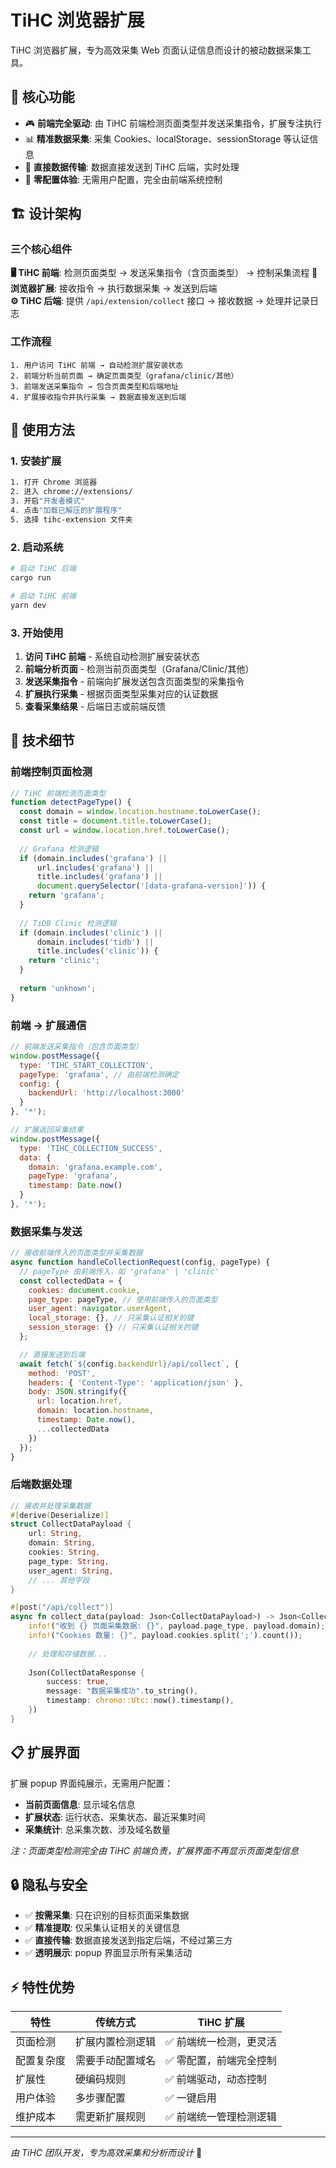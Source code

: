 # TiHC 浏览器扩展

TiHC 浏览器扩展，专为高效采集 Web 页面认证信息而设计的被动数据采集工具。

## 🎯 核心功能

- 🎮 **前端完全驱动**: 由 TiHC 前端检测页面类型并发送采集指令，扩展专注执行
- 📊 **精准数据采集**: 采集 Cookies、localStorage、sessionStorage 等认证信息
- 🔄 **直接数据传输**: 数据直接发送到 TiHC 后端，实时处理
- 📱 **零配置体验**: 无需用户配置，完全由前端系统控制

## 🏗️ 设计架构

### 三个核心组件

**🖥️ TiHC 前端**: 检测页面类型 → 发送采集指令（含页面类型） → 控制采集流程
**🔌 浏览器扩展**: 接收指令 → 执行数据采集 → 发送到后端  
**⚙️ TiHC 后端**: 提供 `/api/extension/collect` 接口 → 接收数据 → 处理并记录日志

### 工作流程
```
1. 用户访问 TiHC 前端 → 自动检测扩展安装状态
2. 前端分析当前页面 → 确定页面类型（grafana/clinic/其他）
3. 前端发送采集指令 → 包含页面类型和后端地址
4. 扩展接收指令并执行采集 → 数据直接发送到后端
```

## 🚀 使用方法

### 1. 安装扩展
```bash
1. 打开 Chrome 浏览器
2. 进入 chrome://extensions/
3. 开启"开发者模式"
4. 点击"加载已解压的扩展程序"
5. 选择 tihc-extension 文件夹
```

### 2. 启动系统
```bash
# 启动 TiHC 后端
cargo run

# 启动 TiHC 前端  
yarn dev
```

### 3. 开始使用
1. **访问 TiHC 前端** - 系统自动检测扩展安装状态
2. **前端分析页面** - 检测当前页面类型（Grafana/Clinic/其他）
3. **发送采集指令** - 前端向扩展发送包含页面类型的采集指令
4. **扩展执行采集** - 根据页面类型采集对应的认证数据
5. **查看采集结果** - 后端日志或前端反馈

## 🔧 技术细节

### 前端控制页面检测
```javascript
// TiHC 前端检测页面类型
function detectPageType() {
  const domain = window.location.hostname.toLowerCase();
  const title = document.title.toLowerCase();
  const url = window.location.href.toLowerCase();
  
  // Grafana 检测逻辑
  if (domain.includes('grafana') || 
      url.includes('grafana') ||
      title.includes('grafana') ||
      document.querySelector('[data-grafana-version]')) {
    return 'grafana';
  }
  
  // TiDB Clinic 检测逻辑
  if (domain.includes('clinic') || 
      domain.includes('tidb') ||
      title.includes('clinic')) {
    return 'clinic';
  }
  
  return 'unknown';
}
```

### 前端 → 扩展通信
```javascript
// 前端发送采集指令（包含页面类型）
window.postMessage({
  type: 'TIHC_START_COLLECTION',
  pageType: 'grafana', // 由前端检测确定
  config: {
    backendUrl: 'http://localhost:3000'
  }
}, '*');

// 扩展返回采集结果
window.postMessage({
  type: 'TIHC_COLLECTION_SUCCESS',
  data: {
    domain: 'grafana.example.com',
    pageType: 'grafana',
    timestamp: Date.now()
  }
}, '*');
```

### 数据采集与发送
```javascript
// 接收前端传入的页面类型并采集数据
async function handleCollectionRequest(config, pageType) {
  // pageType 由前端传入，如 'grafana' | 'clinic'
  const collectedData = {
    cookies: document.cookie,
    page_type: pageType, // 使用前端传入的页面类型
    user_agent: navigator.userAgent,
    local_storage: {}, // 只采集认证相关的键
    session_storage: {} // 只采集认证相关的键
  };

  // 直接发送到后端
  await fetch(`${config.backendUrl}/api/collect`, {
    method: 'POST',
    headers: { 'Content-Type': 'application/json' },
    body: JSON.stringify({
      url: location.href,
      domain: location.hostname,
      timestamp: Date.now(),
      ...collectedData
    })
  });
}
```

### 后端数据处理
```rust
// 接收并处理采集数据
#[derive(Deserialize)]
struct CollectDataPayload {
    url: String,
    domain: String,
    cookies: String,
    page_type: String,
    user_agent: String,
    // ... 其他字段
}

#[post("/api/collect")]
async fn collect_data(payload: Json<CollectDataPayload>) -> Json<CollectDataResponse> {
    info!("收到 {} 页面采集数据: {}", payload.page_type, payload.domain);
    info!("Cookies 数量: {}", payload.cookies.split(';').count());
    
    // 处理和存储数据...
    
    Json(CollectDataResponse {
        success: true,
        message: "数据采集成功".to_string(),
        timestamp: chrono::Utc::now().timestamp(),
    })
}
```

## 📋 扩展界面

扩展 popup 界面纯展示，无需用户配置：

- **当前页面信息**: 显示域名信息
- **扩展状态**: 运行状态、采集状态、最近采集时间  
- **采集统计**: 总采集次数、涉及域名数量

*注：页面类型检测完全由 TiHC 前端负责，扩展界面不再显示页面类型信息*

## 🔒 隐私与安全

- ✅ **按需采集**: 只在识别的目标页面采集数据
- ✅ **精准提取**: 仅采集认证相关的关键信息  
- ✅ **直接传输**: 数据直接发送到指定后端，不经过第三方
- ✅ **透明展示**: popup 界面显示所有采集活动

## ⚡ 特性优势

| 特性 | 传统方式 | TiHC 扩展 |
|------|----------|-----------|
| 页面检测 | 扩展内置检测逻辑 | ✅ 前端统一检测，更灵活 |
| 配置复杂度 | 需要手动配置域名 | ✅ 零配置，前端完全控制 |
| 扩展性 | 硬编码规则 | ✅ 前端驱动，动态控制 |
| 用户体验 | 多步骤配置 | ✅ 一键启用 |
| 维护成本 | 需更新扩展规则 | ✅ 前端统一管理检测逻辑 |

---
*由 TiHC 团队开发，专为高效采集和分析而设计* 🚀
